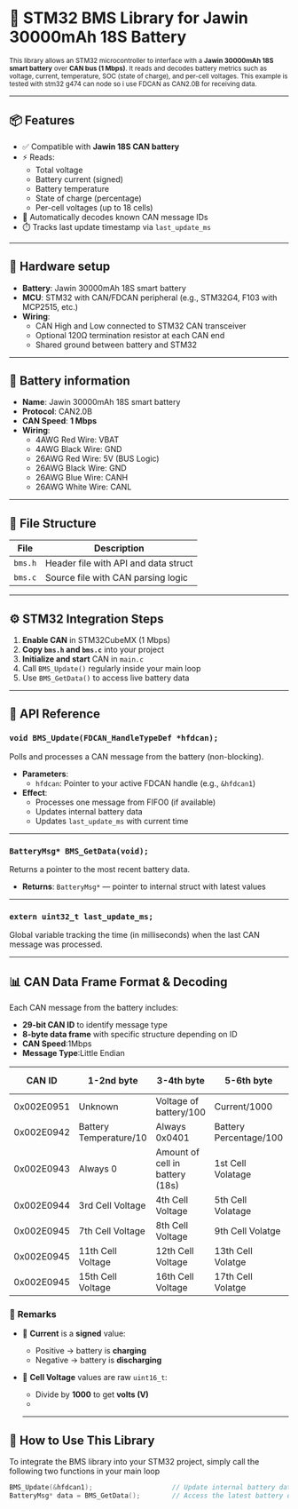 # 🔋 STM32 BMS Library for Jawin 30000mAh 18S Battery

<span style="font-size:smaller;">
This library allows an STM32 microcontroller to interface with a <strong>Jawin 30000mAh 18S smart battery</strong> over <strong>CAN bus (1 Mbps)</strong>. It reads and decodes battery metrics such as voltage, current, temperature, SOC (state of charge), and per-cell voltages. This example is tested with stm32 g474 can node so i use FDCAN as CAN2.0B for receiving data.
</span>

---

## 📦 Features

- ✅ Compatible with **Jawin 18S CAN battery**
- ⚡ Reads:
  - Total voltage
  - Battery current (signed)
  - Battery temperature
  - State of charge (percentage)
  - Per-cell voltages (up to 18 cells)
- 🧠 Automatically decodes known CAN message IDs
- ⏱️ Tracks last update timestamp via `last_update_ms`

---

## 🧰 Hardware setup

- **Battery**: Jawin 30000mAh 18S smart battery 
- **MCU**: STM32 with CAN/FDCAN peripheral (e.g., STM32G4, F103 with MCP2515, etc.)
- **Wiring**:
  - CAN High and Low connected to STM32 CAN transceiver
  - Optional 120Ω termination resistor at each CAN end
  - Shared ground between battery and STM32

---

## 🧰 Battery information

- **Name**: Jawin 30000mAh 18S smart battery 
- **Protocol**: CAN2.0B
- **CAN Speed**: **1 Mbps**
- **Wiring**:
  - 4AWG Red Wire: VBAT
  - 4AWG Black Wire: GND
  - 26AWG Red Wire: 5V (BUS Logic)
  - 26AWG Black Wire: GND
  - 26AWG Blue Wire: CANH
  - 26AWG White Wire: CANL


---

## 📁 File Structure

| File      | Description                          |
|-----------|--------------------------------------|
| `bms.h`   | Header file with API and data struct |
| `bms.c`   | Source file with CAN parsing logic   |

---

## ⚙️ STM32 Integration Steps

1. **Enable CAN** in STM32CubeMX (1 Mbps)
2. **Copy `bms.h` and `bms.c`** into your project
3. **Initialize and start** CAN in `main.c`
4. Call `BMS_Update()` regularly inside your main loop
5. Use `BMS_GetData()` to access live battery data

---

## 🔧 API Reference

### `void BMS_Update(FDCAN_HandleTypeDef *hfdcan);`

Polls and processes a CAN message from the battery (non-blocking).

- **Parameters**:
  - `hfdcan`: Pointer to your active FDCAN handle (e.g., `&hfdcan1`)
- **Effect**:
  - Processes one message from FIFO0 (if available)
  - Updates internal battery data
  - Updates `last_update_ms` with current time

---

### `BatteryMsg* BMS_GetData(void);`

Returns a pointer to the most recent battery data.

- **Returns**: `BatteryMsg*` — pointer to internal struct with latest values

---

### `extern uint32_t last_update_ms;`

Global variable tracking the time (in milliseconds) when the last CAN message was processed.

---

## 📊 CAN Data Frame Format & Decoding

Each CAN message from the battery includes:

- **29-bit CAN ID** to identify message type
- **8-byte data frame** with specific structure depending on ID
- **CAN Speed**:1Mbps
- **Message Type**:Little Endian

|   CAN ID    |       1-2nd byte       |            3-4th byte           |       5-6th byte       |     7-8th byte     |
|-------------|------------------------|---------------------------------|------------------------|--------------------|
| 0x002E0951  | Unknown                | Voltage of battery/100          | Current/1000           | Unknown            |
| 0x002E0942  | Battery Temperature/10 | Always 0x0401                   | Battery Percentage/100 | Always 0           |
| 0x002E0943  | Always 0               | Amount of cell in battery (18s) | 1st Cell Volatage      | 2nd Cell Volatage  |
| 0x002E0944  | 3rd Cell Voltage       | 4th Cell Voltage                | 5th Cell Volatage      | 6th Cell Volatage  |
| 0x002E0945  | 7th Cell Voltage       | 8th Cell Voltage                | 9th Cell Volatge       | 10th Cell Volatage |
| 0x002E0945  | 11th Cell Voltage      | 12th Cell Voltage               | 13th Cell Volatge      | 14th Cell Volatage |
| 0x002E0945  | 15th Cell Voltage      | 16th Cell Voltage               | 17th Cell Volatge      | 18th Cell Volatage |


### 📝 **Remarks**

- 🔄 **Current** is a **signed** value:  
  - Positive → battery is **charging**  
  - Negative → battery is **discharging**

- 🔋 **Cell Voltage** values are raw `uint16_t`:
  - Divide by **1000** to get **volts (V)**
  - 
  ---

## 🚀 How to Use This Library

To integrate the BMS library into your STM32 project, simply call the following two functions in your main loop 

```c
BMS_Update(&hfdcan1);                    // Update internal battery data from CAN frame
BatteryMsg* data = BMS_GetData();        // Access the latest battery data

  
